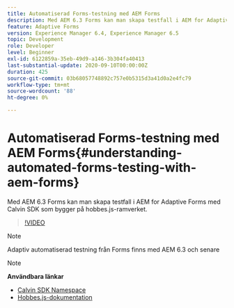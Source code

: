 ```yaml
---
title: Automatiserad Forms-testning med AEM Forms
description: Med AEM 6.3 Forms kan man skapa testfall i AEM for Adaptive Forms med Calvin SDK som bygger på hobbes.js-ramverket
feature: Adaptive Forms
version: Experience Manager 6.4, Experience Manager 6.5
topic: Development
role: Developer
level: Beginner
exl-id: 6122859a-35eb-49d9-a146-3b304fa40413
last-substantial-update: 2020-09-10T00:00:00Z
duration: 425
source-git-commit: 03b68057748892c757e0b5315d3a41d0a2e4fc79
workflow-type: tm+mt
source-wordcount: '88'
ht-degree: 0%

---
```


# Automatiserad Forms-testning med AEM Forms{#understanding-automated-forms-testing-with-aem-forms}

Med AEM 6.3 Forms kan man skapa testfall i AEM for Adaptive Forms med Calvin SDK som bygger på hobbes.js-ramverket.

>[!VIDEO](https://video.tv.adobe.com/v/19700?quality=12&learn=on)

>[!NOTE]
>
>Adaptiv automatiserad testning från Forms finns med AEM 6.3 och senare

>[!NOTE]
>
>**Användbara länkar**
>
>* [Calvin SDK Namespace](https://helpx.adobe.com/aem-forms/6-3/calvin-sdk-javascript-api/calvin.html)
>* [Hobbes.js-dokumentation](https://experienceleague.adobe.com/docs/experience-manager-release-information/aem-release-updates/previous-updates/aem-previous-versions.html)

